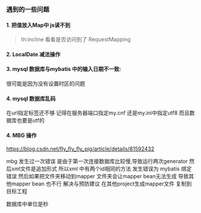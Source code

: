 ### 遇到的一些问题

#### 1. 把值放入Map中 js读不到
> th:incline 
> 看看是否访问到了 RequestMapping

#### 2. LocalDate 减法操作

#### 3. mysql 数据库与mybatis 中的输入日期不一致:

很可能是因为没有设置时区的问题

#### 4. mysql 数据库乱码 
在url指定标签还不够 记得在服务器端口指定my.cnf 还是my.ini中指定utf8
而且数据库也要是utf的

#### 4. MBG 操作
https://blog.csdn.net/fly_fly_fly_pig/article/details/81592432 

mbg 发生过一次错误 是由于第一次连接数据库比较慢,导致运行两次generator
然后xml文件是追加形式 所以xml 中有两个id相同的方法
发生错误为 mybatis 绑定错误
然后如果把文件夹移动到mapper 文件夹会让mapper bean无法生成
导致其他mapper bean 也不行
解决与预防建议 在其他project生成mapper文件 复制到目标工程

数据库中单位是秒